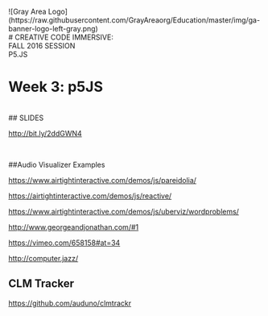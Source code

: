 <br>
![Gray Area Logo](https://raw.githubusercontent.com/GrayAreaorg/Education/master/img/ga-banner-logo-left-gray.png)
<br>
# CREATIVE CODE IMMERSIVE:<br> FALL 2016 SESSION <br> P5.JS

# Week 3: p5JS

<br>
## SLIDES

http://bit.ly/2ddGWN4

<br>


##Audio Visualizer Examples

https://www.airtightinteractive.com/demos/js/pareidolia/

https://airtightinteractive.com/demos/js/reactive/

https://www.airtightinteractive.com/demos/js/uberviz/wordproblems/

http://www.georgeandjonathan.com/#1

https://vimeo.com/658158#at=34

http://computer.jazz/

## CLM Tracker

https://github.com/auduno/clmtrackr


